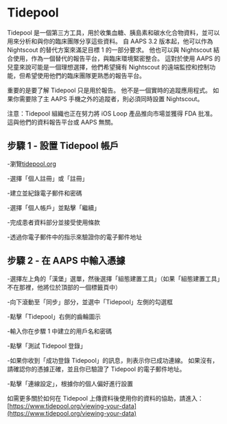 # Tidepool

Tidepool 是一個第三方工具，用於收集血糖、胰島素和碳水化合物資料，並可以用來分析和與你的臨床團隊分享這些資料。 自 AAPS 3.2 版本起，他可以作為 Nightscout 的替代方案來滿足目標 1 的一部分要求。 他也可以與 Nightscout 結合使用，作為一個替代的報告平台，與臨床環境緊密整合。 這對於使用 AAPS 的兒童來說可能是一個理想選擇，他們希望擁有 Nightscout 的遠端監控和控制功能，但希望使用他們的臨床團隊更熟悉的報告平台。

重要的是要了解 Tidepool 只是用於報告。 他不是一個實時的追蹤應用程式。 如果你需要除了主 AAPS 手機之外的追蹤者，則必須同時設置 Nightscout。

注意：Tidepool 組織也正在努力將 iOS Loop 產品推向市場並獲得 FDA 批准。 這與他們的資料報告平台或 AAPS 無關。


## 步驟 1 - 設置 Tidepool 帳戶

-瀏覽[tidepool.org](https://www.tidepool.org/)

-選擇「個人註冊」或「註冊」

-建立並紀錄電子郵件和密碼

-選擇「個人帳戶」並點擊「繼續」

-完成患者資料部分並接受使用條款

-透過你電子郵件中的指示來驗證你的電子郵件地址


## 步驟 2 - 在 AAPS 中輸入憑據

-選擇左上角的「漢堡」選單，然後選擇「組態建置工具」（如果「組態建置工具」不在那裡，他將位於頂部的一個標籤頁中）

-向下滾動至「同步」部分，並選中「Tidepool」左側的勾選框

-點擊「Tidepool」右側的齒輪圖示

-輸入你在步驟 1 中建立的用戶名和密碼

-點擊「測試 Tidepool 登錄」

-如果你收到「成功登錄 Tidepool」的訊息，則表示你已成功連線。 如果沒有，請確認你的憑據正確，並且你已驗證了 Tidepool 的電子郵件地址。

-點擊「連線設定」，根據你的個人偏好進行設置

如需更多關於如何在 Tidepool 上傳資料後使用你的資料的協助，請進入：[https://www.tidepool.org/viewing-your-data](https://www.tidepool.org/viewing-your-data) 
